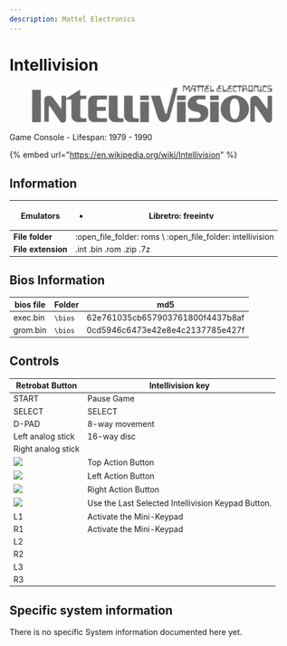 ```yaml
---
description: Mattel Electronics
---
```


# Intellivision

<figure><img src="https://raw.githubusercontent.com/fabricecaruso/es-theme-carbon/52ff37c9e265587d006945a2ba695b5a962b3a3d/art/logos/intellivision.svg" alt=""><figcaption></figcaption></figure>

Game Console - Lifespan: 1979 - 1990

{% embed url="https://en.wikipedia.org/wiki/Intellivision" %}

## Information

| **Emulators**      | <ul><li>Libretro: freeintv</li></ul>                           |
| ------------------ | -------------------------------------------------------------- |
| **File folder**    | :open\_file\_folder: roms \ :open\_file\_folder: intellivision |
| **File extension** | .int .bin .rom .zip .7z                                        |

## Bios Information

| bios file | Folder  | md5                              |
| --------- | ------- | -------------------------------- |
| exec.bin  | `\bios` | 62e761035cb657903761800f4437b8af |
| grom.bin  | `\bios` | 0cd5946c6473e42e8e4c2137785e427f |

## Controls

| Retrobat Button                                       | Intellivision key                                  |
| ----------------------------------------------------- | -------------------------------------------------- |
| START                                                 | Pause Game                                         |
| SELECT                                                | SELECT                                             |
| D-PAD                                                 | 8-way movement                                     |
| Left analog stick                                     | 16-way disc                                        |
| Right analog stick                                    |                                                    |
| ![](<../../../.gitbook/assets/image (2) (1) (1).png>) | Top Action Button                                  |
| ![](<../../../.gitbook/assets/image (1) (2) (1).png>) | Left Action Button                                 |
| ![](<../../../.gitbook/assets/image (4) (1).png>)     | Right Action Button                                |
| ![](<../../../.gitbook/assets/image (3) (1) (2).png>) | Use the Last Selected Intellivision Keypad Button. |
| L1                                                    | Activate the Mini-Keypad                           |
| R1                                                    | Activate the Mini-Keypad                           |
| L2                                                    |                                                    |
| R2                                                    |                                                    |
| L3                                                    |                                                    |
| R3                                                    |                                                    |

## Specific system information

There is no specific System information documented here yet.

